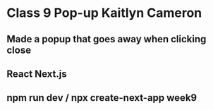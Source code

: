 # Class 9 Pop-up Kaitlyn Cameron
## Made a popup that goes away when clicking close 
## React Next.js
## npm run dev / npx create-next-app week9  